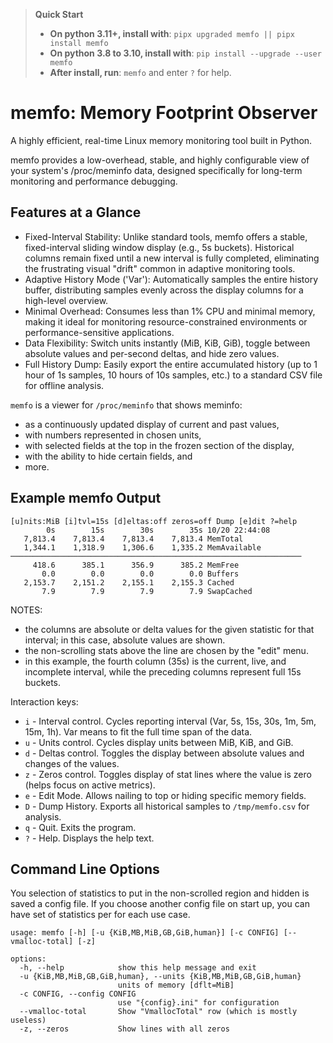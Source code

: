 >**Quick Start**
>* **On python 3.11+, install with**: `pipx upgraded memfo || pipx install memfo`
>* **On python 3.8 to 3.10, install with**: `pip install --upgrade --user memfo`
>* **After install, run**: `memfo` and enter `?` for help.

# memfo: Memory Footprint Observer

A highly efficient, real-time Linux memory monitoring tool built in Python.

memfo provides a low-overhead, stable, and highly configurable view of your system's /proc/meminfo data, designed specifically for long-term monitoring and performance debugging.

## Features at a Glance

* Fixed-Interval Stability: Unlike standard tools, memfo offers a stable, fixed-interval sliding window display (e.g., 5s buckets). Historical columns remain fixed until a new interval is fully completed, eliminating the frustrating visual "drift" common in adaptive monitoring tools.
* Adaptive History Mode ('Var'): Automatically samples the entire history buffer, distributing samples evenly across the display columns for a high-level overview.
* Minimal Overhead: Consumes less than 1% CPU and minimal memory, making it ideal for monitoring resource-constrained environments or performance-sensitive applications.
* Data Flexibility: Switch units instantly (MiB, KiB, GiB), toggle between absolute values and per-second deltas, and hide zero values.
* Full History Dump: Easily export the entire accumulated history (up to 1 hour of 1s samples, 10 hours of 10s samples, etc.) to a standard CSV file for offline analysis.

`memfo` is a viewer for `/proc/meminfo` that shows meminfo:
* as a continuously updated display of current and past values,
* with numbers represented in chosen units,
* with selected fields at the top in the frozen section of the display,
* with the ability to hide certain fields, and
* more.

## Example memfo Output
```
[u]nits:MiB [i]tvl=15s [d]eltas:off zeros=off Dump [e]dit ?=help
        0s        15s        30s        35s 10/20 22:44:08
   7,813.4    7,813.4    7,813.4    7,813.4 MemTotal
   1,344.1    1,318.9    1,306.6    1,335.2 MemAvailable
─────────────────────────────────────────────────────────────────
     418.6      385.1      356.9      385.2 MemFree
       0.0        0.0        0.0        0.0 Buffers
   2,153.7    2,151.2    2,155.1    2,155.3 Cached
       7.9        7.9        7.9        7.9 SwapCached
```
NOTES:
* the columns are absolute or delta values for the given statistic for that interval; in this case, absolute values are shown.
* the non-scrolling stats above the line are chosen by the "edit" menu.
* in this example, the fourth column (35s) is the current, live, and incomplete interval, while the preceding columns represent full 15s buckets.

Interaction keys:
* `i`	- Interval control.	Cycles reporting interval (Var, 5s, 15s, 30s, 1m, 5m, 15m, 1h). Var means to fit the full time span of the data.
* `u` -	Units control.	Cycles display units between MiB, KiB, and GiB.
* `d` - Deltas control.	Toggles the display between absolute values and changes of the values.
* `z`	- Zeros control. Toggles display of stat lines where the value is zero (helps focus on active metrics).
* `e` - Edit Mode.	Allows nailing to top or hiding specific memory fields.
* `D`	- Dump History.	Exports all historical samples to `/tmp/memfo.csv` for analysis.
* `q` -	Quit. Exits the program.
* `?`	- Help. Displays the help text.

## Command Line Options
You selection of statistics to put in the non-scrolled region and hidden is saved a config file. If you choose another config file on start up, you can have set of statistics per for each use case.
```
usage: memfo [-h] [-u {KiB,MB,MiB,GB,GiB,human}] [-c CONFIG] [--vmalloc-total] [-z]

options:
  -h, --help            show this help message and exit
  -u {KiB,MB,MiB,GB,GiB,human}, --units {KiB,MB,MiB,GB,GiB,human}
                        units of memory [dflt=MiB]
  -c CONFIG, --config CONFIG
                        use "{config}.ini" for configuration
  --vmalloc-total       Show "VmallocTotal" row (which is mostly useless)
  -z, --zeros           Show lines with all zeros

```
